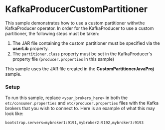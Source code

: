 # KafkaProducerCustomPartitioner

This sample demonstrates how to use a custom partitioner withvthe KafkaProducer operator. In order for the KafkaProducer to use a custom partitioner, the following steps must be taken: 

 1. The JAR file containing the custom partitioner must be specified via the **userLib** property.
 2. The `partitioner.class` property must be set in the KafkaProducer's property file (`producer.properties` in this sample)

This sample uses the JAR file created in the **CustomPartitionerJavaProj** sample.


### Setup

To run this sample, replace `<your_brokers_here>` in both the `etc/consumer.properties` and `etc/producer.properties` files with the Kafka brokers that you wish to connect to. Here is an example of what this may look like: 

```
bootstrap.servers=mybroker1:9191,mybroker2:9192,mybroker3:9193

